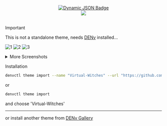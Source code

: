 
<div align = center>
    <a href="https://discord.gg/AYbJ9MJez7">
        <img alt="Dynamic JSON Badge" src="https://img.shields.io/badge/dynamic/json?url=https%3A%2F%2Fdiscordapp.com%2Fapi%2Finvites%2FmT5YqjaJFh%3Fwith_counts%3Dtrue&query=%24.approximate_member_count&suffix=%20members&style=for-the-badge&logo=discord&logoSize=auto&label=The%20HyDe%20Project&labelColor=ebbcba&color=c79bf0">  
    </a>
</div>
<div align = center><img src="https://raw.githubusercontent.com/prasanthrangan/hyprdots/main/Source/assets/denv_banner.png"><br><br></div>

> [!IMPORTANT]
> This is not a standalone theme, needs [DENv](https://github.com/DENv-Project/DENv) installed...


![1](./screenshots/1.png)
![2](./screenshots/2.png)
![3](./screenshots/3.png)
<details>
<summary>More Screenshots</summary>
<br>
    
![4dark](./screenshots/4dark.png)
![4light](./screenshots/4light.png)
![5dark](./screenshots/5dark.png)
![5light](./screenshots/5light.png)

</details>

Installation

```sh
denvctl theme import --name "Virtual-Witches" --url "https://github.com/luqvic/Virtual-Witches"
```

or

```sh
denvctl theme import
```

and choose 'Virtual-Witches'

---

or install another theme from [DENv Gallery](https://github.com/kRHYME7/denv-gallery)
